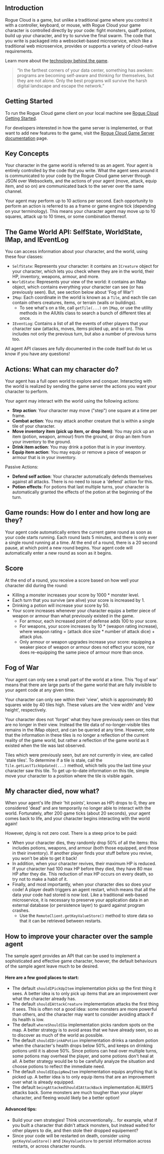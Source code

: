 ## Introduction

Rogue Cloud is a game, but unlike a traditional game where you control it with a controller, keyboard, or mouse, with Rogue Cloud your game character is controlled directly by your code: fight monsters, quaff potions, build up your character, and try to survive the final swarm. The code that you write is packaged into a websocket-based microservice, which like a traditional web microservice, provides or supports a variety of cloud-native requirements.

Learn more about the [technology behind the game](../README.md#tech).

> “In the farthest corners of your data center, something has awoken: programs are becoming self-aware and thinking for themselves, but they are not alone. Only the best programs will survive the harsh digital landscape and escape the network.”

## Getting Started

To run the Rogue Cloud game client on your local machine see [Rogue Cloud Getting Started](GettingStarted.md).

For developers interested in how the game server is implemented, or that want to add new features to the game, visit the [Rogue Cloud Game Server documentation](RogueCloudDevelopment.md) page.

## Key Concepts

Your character in the game world is referred to as an agent. Your agent is entirely controlled by the code that you write. What the agent sees around it is communicated to your code by the Rogue Cloud game server through JSON over Websockets, and the actions of your agent (move, attack, equip item, and so on) are communicated back to the server over the same channel.

Your agent may perform up to 10 actions per second. Each opportunity to perform an action is referred to as a frame or game engine tick (depending on your terminology). This means your character agent may move up to 10 squares, attack up to 10 times, or some combination thereof.

## The Game World API: SelfState, WorldState, IMap, and IEventLog

You can access information about your character, and the world, using these four classes:
* ``SelfState``: Represents your character: it contains an ``ICreature`` object for your character, which lets you check where they are in the world, their HP, inventory, weapons, armour, and more.
* ``WorldState``: Represents your view of the world: it contains an IMap object, which contains everything your character can see (or has previously seen). But, see section below about 'Fog of War'!
* ``IMap``: Each coordinate in the world is known as a ``Tile``, and each tile can contain others creatures, items, or terrain (walls or buildings).
  * To see what's on a tile, call ``getTile(...)`` on ``IMap``, or use the utility methods in the AIUtils class to search a bunch of different tiles at once.
 * ``IEventLog``: Contains a list of all the events of other players that your character saw (attacks, moves, items picked up, and so on). This includes not only the previous turn, but also a number of previous turns too.

All agent API classes are fully documented in the code itself but do let us know if you have any questions!

## Actions: What can my character do?

Your agent has a full open world to explore and conquer. Interacting with the world is realized by sending the game server the actions you want your character to perform.

Your agent may interact with the world using the following actions:
* **Step action**: Your character may move ("step") one square at a time per frame.
* **Combat action**: You may attack another creature that is within a single tile of your character.
* **Move inventory item (pick up item, or drop item)**: You may pick up an item (potion, weapon, armour) from the ground, or drop an item from your inventory to the ground.
* **Drink item action**: You may drink a potion that is in your inventory.
* **Equip item action**: You may equip or remove a piece of weapon or armour that is in your inventory.

Passive Actions:
* **Defend self action**: Your character automatically defends themselves against all attacks. There is no need to issue a 'defend' action for this.
* **Potion effects**: For potions that last multiple turns, your character is automatically granted the effects of the potion at the beginning of the turn.

## Game rounds: How do I enter and how long are they?

Your agent code automatically enters the current game round as soon as your code starts running. Each round lasts 5 minutes, and  there is only ever a single round running at a time. At the end of a round, there is a 20 second pause, at which point a new round begins. Your agent code will automatically enter a new round as soon as it begins.


## Score

At the end of a round, you receive a score based on how well your character did during the round:
* Killing a monster increases your score by 1000 * monster level.
* Each turn that you survive (are alive) your score is increased by 1.
* Drinking a potion will increase your score by 50.
* Your score increases whenever your character equips a better piece of weapon or armour than what previously existed in the game.
  * For armour, each increased point of defense adds 100 to your score.
  * For weapons, your score increases by 10 * (weapon rating increase), where weapon rating = (attack dice size *  number of attack dice) + attack plus.
  * Only armour or weapon upgrades increase your score: equipping a weaker piece of weapon or armour does not effect your score, nor does re-equipping the same piece of armour more than once.

## Fog of War

Your agent can only see a small part of the world at a time. This 'fog of war' means that there are large parts of the game world that are fully invisible to your agent code at any given time.

Your character can only see within their 'view', which is approximately 80 squares wide by 40 tiles high. These values are the 'view width' and 'view height', respectively.

Your character does not 'forget' what they have previously seen on tiles that are no longer in their view. Instead the tile data of no-longer-visible tiles remains in the IMap object, and can be queried at any time. However, note that the information in these tiles is no longer a reflection of the current reality of the game world, but rather a reflection of the game world as it existed when the tile was last observed.

Tiles which were previously seen, but are not currently in view, are called 'stale tiles'. To determine if a tile is stale, call the ``Tile.getLastTickUpdated(...)`` method, which tells you the last time your character saw this tile. To get up-to-date information on this tile, simple move your character to a position where the tile is visible again.


## My character died, now what?

When your agent's life (their 'hit points', known as HP) drops to 0, they are considered 'dead' and are temporarily no longer able to interact with the world. Fortunately, after 200 game ticks (about 20 seconds), your agent comes back to life, and your character begins interacting with the world again!

However, dying is not zero cost. There is a steep price to be paid:
* When your character dies, they randomly drop 50% of all the items: this includes potions, weapons, and armour (both those equipped, and those in their inventory). If another player finds your stuff before you revive, you won't be able to get it back!
* In addition, when your character revives, their maximum HP is reduced. If your character had 100 max HP before they died, they have 80 max HP after they die. This reduction of max HP occurs on every death, so try not to make a habit of it.
* Finally, and most importantly, when your character dies so does your code! A player death triggers an agent restart, which means that all the data your code had stored is now lost. Like a traditional web-based microservice, it is necessary to preserve your application data in an external database (or persistence layer) to guard against program crashes.
  * Use the ``RemoteClient.getKeyValueStore()`` method to store data so that it can be retrieved between restarts.


## How to improve your character over the sample agent

The sample agent provides an API that can be used to implement a sophisticated and effective game character, howver, the default behaviours of the sample agent leave much to be desired.

#### Here are a few good places to start:
* The default ``shouldIPickUpItem`` implementation picks up the first thing it sees. A better idea is to only pick up items that are an improvement over what the character already has.
* The default ``shouldIAttackCreature`` implementation attacks the first thing it sees. This is often not a good idea: some monsters are more powerful than others, and the character may want to consider avoiding attack if its health is low.
* The default ``whereShouldIGo`` implementation picks random spots on the map. A better strategy is to avoid areas that we have already seen, so as to discover as much of the world as possible.
* The default ``shouldIDrinkAPotion`` implementation drinks a random potion when the character's health drops below 50%, and keeps on drinking potions until it is above 50%. Since potions can heal over multiple turns, some potions may overheal the player, and some potions don't heal at all. A better strategy would be to be carefully analyze the situation and choose potions to reflect the immediate need.
* The default ``shouldIEquipNewItem`` implementation equips anything that is picked up. A better idea is to only equip items that are an improvement over what is already equipped.
* The default ``beingAttackedShouldIAttackBack`` implementation ALWAYS attacks back. Some monsters are much tougher than your player character, and fleeing would likely be a better option!

#### Advanced tips:
* Build your own strategies! Think unconventionally... for example, what if you built a character that didn't attack monsters, but instead waited for other players to die, and then stole their dropped equipement?
* Since your code will be restarted on death, consider using ``getKeyValueStore()`` and ``IKeyValueStore`` to persist information across restarts, or across character rounds.
